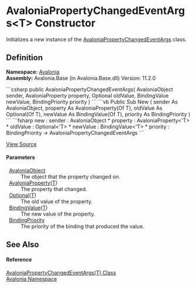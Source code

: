 # AvaloniaPropertyChangedEventArgs&lt;T&gt; Constructor


Initializes a new instance of the <a href="T_Avalonia_AvaloniaPropertyChangedEventArgs">AvaloniaPropertyChangedEventArgs</a> class.



## Definition
**Namespace:** <a href="N_Avalonia">Avalonia</a>  
**Assembly:** Avalonia.Base (in Avalonia.Base.dll) Version: 11.2.0

<Tabs groupId="api-code-preview">
<TabItem value="csharp" label="C#">
```csharp
public AvaloniaPropertyChangedEventArgs(
	AvaloniaObject sender,
	AvaloniaProperty<T> property,
	Optional<T> oldValue,
	BindingValue<T> newValue,
	BindingPriority priority
)
```
</TabItem>
<TabItem value="vb" label="VB">
```vb
Public Sub New ( 
	sender As AvaloniaObject,
	property As AvaloniaProperty(Of T),
	oldValue As Optional(Of T),
	newValue As BindingValue(Of T),
	priority As BindingPriority
)
```
</TabItem>
<TabItem value="fsharp" label="F#">
```fsharp
new : 
        sender : AvaloniaObject * 
        property : AvaloniaProperty<'T> * 
        oldValue : Optional<'T> * 
        newValue : BindingValue<'T> * 
        priority : BindingPriority -> AvaloniaPropertyChangedEventArgs
```
</TabItem>
</Tabs>



<a href="https://github.com/AvaloniaUI/Avalonia/tree/master/src/Avalonia.Base/AvaloniaPropertyChangedEventArgs%601.cs#L24" title="View the source code">View Source</a>



#### Parameters
<dl><dt>  <a href="T_Avalonia_AvaloniaObject">AvaloniaObject</a></dt><dd>The object that the property changed on.</dd><dt>  <a href="T_Avalonia_AvaloniaProperty_1">AvaloniaProperty</a>(<a href="T_Avalonia_AvaloniaPropertyChangedEventArgs_1">T</a>)</dt><dd>The property that changed.</dd><dt>  <a href="T_Avalonia_Data_Optional_1">Optional</a>(<a href="T_Avalonia_AvaloniaPropertyChangedEventArgs_1">T</a>)</dt><dd>The old value of the property.</dd><dt>  <a href="T_Avalonia_Data_BindingValue_1">BindingValue</a>(<a href="T_Avalonia_AvaloniaPropertyChangedEventArgs_1">T</a>)</dt><dd>The new value of the property.</dd><dt>  <a href="T_Avalonia_Data_BindingPriority">BindingPriority</a></dt><dd>The priority of the binding that produced the value.</dd></dl>

## See Also


#### Reference
<a href="T_Avalonia_AvaloniaPropertyChangedEventArgs_1">AvaloniaPropertyChangedEventArgs(T) Class</a>  
<a href="N_Avalonia">Avalonia Namespace</a>  

